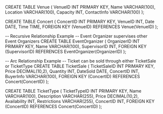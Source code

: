 CREATE TABLE Venue (
    VenueID INT PRIMARY KEY,
    Name VARCHAR(100),
    Location VARCHAR(100),
    Capacity INT,
    ContactInfo VARCHAR(100)
);
 
CREATE TABLE Concert (
    ConcertID INT PRIMARY KEY,
    VenueID INT,
    Date DATE,
    Time TIME,
    FOREIGN KEY (VenueID) REFERENCES Venue(VenueID)
);
 
-- Recursive Relationship Example
-- Event Organizer supervises other Event Organizers
CREATE TABLE EventOrganizer (
    OrganizerID INT PRIMARY KEY,
    Name VARCHAR(100),
    SupervisorID INT,
    FOREIGN KEY (SupervisorID) REFERENCES EventOrganizer(OrganizerID)
);
 
-- Arc Relationship Example
-- Ticket can be sold through either TicketSale or TicketType
CREATE TABLE TicketSale (
    TicketSaleID INT PRIMARY KEY,
    Price DECIMAL(10,2),
    Quantity INT,
    DateSold DATE,
    ConcertID INT,
    BuyerInfo VARCHAR(100),
    FOREIGN KEY (ConcertID) REFERENCES Concert(ConcertID)
);
 
CREATE TABLE TicketType (
    TicketTypeID INT PRIMARY KEY,
    Name VARCHAR(100),
    Description VARCHAR(255),
    Price DECIMAL(10,2),
    Availability INT,
    Restrictions VARCHAR(255),
    ConcertID INT,
    FOREIGN KEY (ConcertID) REFERENCES Concert(ConcertID)
);
